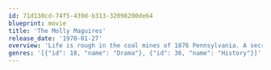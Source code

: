 ```yaml
---
id: 71d130cd-74f5-439d-b313-32098200de64
blueprint: movie
title: 'The Molly Maguires'
release_date: '1970-01-27'
overview: 'Life is rough in the coal mines of 1876 Pennsylvania. A secret group of Irish emigrant miners, known as the Molly Maguires, fights against the cruelty of the mining company with sabotage and murder. A detective, also an Irish emigrant, is hired to infiltrate the group and report on its members. But on which side do his sympathies lie?'
genres: '[{"id": 18, "name": "Drama"}, {"id": 36, "name": "History"}]'
---
```

